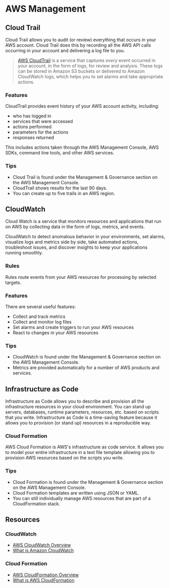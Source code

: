 # AWS Management
## Cloud Trail
Cloud Trail allows you to audit (or review) everything that occurs in your AWS account. Cloud Trail does this by recording all the AWS API calls occurring in your account and delivering a log file to you.

> [AWS CloudTrail](https://docs.aws.amazon.com/awscloudtrail/latest/userguide/cloudtrail-user-guide.html) is a service that captures _every_ event occurred in your account, in the form of logs, for review and analysis. These logs can be stored in Amazon S3 buckets or delivered to Amazon CloudWatch logs, which helps you to set alarms and take appropriate actions.

### Features
CloudTrail provides event history of your AWS account activity, including:

-   who has logged in
-   services that were accessed
-   actions performed
-   parameters for the actions
-   responses returned

This includes actions taken through the AWS Management Console, AWS SDKs, command line tools, and other AWS services.

### Tips
-   Cloud Trail is found under the Management & Governance section on the AWS Management Console.
-   CloudTrail shows results for the last 90 days.
-   You can create up to five trails in an AWS region.

## CloudWatch
Cloud Watch is a service that monitors resources and applications that run on AWS by collecting data in the form of logs, metrics, and events.

CloudWatch to detect anomalous behavior in your environments, set alarms, visualize logs and metrics side by side, take automated actions, troubleshoot issues, and discover insights to keep your applications  
running smoothly.

### Rules
Rules route events from your AWS resources for processing by selected targets.

### Features
There are several useful features:
-   Collect and track metrics
-   Collect and monitor log files
-   Set alarms and create triggers to run your AWS resources
-   React to changes in your AWS resources

### Tips
-   CloudWatch is found under the Management & Governance section on the AWS Management Console.
-   Metrics are provided automatically for a number of AWS products and services.

## Infrastructure as Code
Infrastructure as Code allows you to describe and provision all the infrastructure resources in your cloud environment. You can stand up servers, databases, runtime parameters, resources, etc. based on scripts that you write. Infrastructure as Code is a time-saving feature because it allows you to provision (or stand up) resources in a reproducible way.

###  Cloud Formation
AWS Cloud Formation is AWS's infrastructure as code service. It allows you to model your entire infrastructure in a text file template allowing you to provision AWS resources based on the scripts you write.

### Tips
-   Cloud Formation is found under the Management & Governance section on the AWS Management Console.
-   Cloud Formation templates are written using JSON or YAML.
-   You can still individually manage AWS resources that are part of a CloudFormation stack.


## Resources
### CloudWatch
-   [AWS CloudWatch Overview](https://aws.amazon.com/cloudwatch/)
-   [What is Amazon CloudWatch](https://docs.aws.amazon.com/AmazonCloudWatch/latest/monitoring/WhatIsCloudWatch.html)

### Cloud Formation
-   [AWS CloudFormation Overview](https://aws.amazon.com/cloudformation/)
-   [What is AWS CloudFormation](https://docs.aws.amazon.com/AWSCloudFormation/latest/UserGuide/Welcome.html)